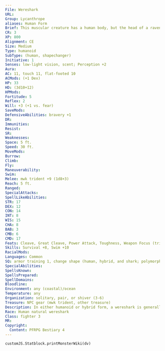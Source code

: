 ```yaml
---
File: Wereshark
URL: 
Group: Lycanthrope
aliases: Human Form
Brief: This muscular creature has a human body, but the head of a ravenous shark, complete with jet-black eyes and razorlike teeth.
CR: 3
XP: 800
Alignment: CE
Size: Medium
Type: humanoid
SubType: (human, shapechanger)
Initiative: 1
Senses: low-light vision, scent; Perception +2
Aura: 
AC: 11, touch 11, flat-footed 10
ACMods: (+1 Dex)
HP: 33
HD: (3d10+12)
HPMods: 
Fortitude: 5
Reflex: 2
Will: +3 (+1 vs. fear)
SaveMods: 
DefensiveAbilities: bravery +1
DR: 
Immunities: 
Resist: 
SR: 
Weaknesses: 
Space: 5 ft.
Speed: 30 ft.
MoveMods: 
Burrow: 
Climb: 
Fly: 
Maneuverability: 
Swim: 
Melee: mwk trident +9 (1d8+3)
Reach: 5 ft.
Ranged: 
SpecialAttacks: 
SpellLikeAbilities: 
STR: 17
DEX: 12
CON: 14
INT: 8
WIS: 15
CHA: 8
BAB: 3
CMB: 6
CMD: 17
Feats: Cleave, Great Cleave, Power Attack, Toughness, Weapon Focus (trident)
Skills: Survival +8, Swim +10
RacialMods: 
Languages: Common
SQ: armor training 1, change shape (human, hybrid, and shark; polymorph), lycanthropic empathy (sharks and dire sharks)
SpecialAbilities: 
SpellsKnown: 
SpellsPrepared: 
SpellDomains: 
Bloodline: 
Environment: any (coastal)/ocean
Temperature: any
Organization: solitary, pair, or shiver (3-6)
Treasure: NPC gear (mwk trident, other treasure)
Description: In either humanoid or hybrid form, a wereshark is generally burly, has a mouth full of unusually large teeth, and typically has a personality that is both crude and bullying. They're bloodthirsty and are very easy to anger. They will jump into fights they have no stake in just to snap bones and draw blood. Weresharks prefer life at sea or in port settlements commonly frequented by seagoing merchants and pirates. They can be found leading pirate gangs or loitering at seaside taverns accompanied by crowds of toadies. Since they get into fights so often, they try to stick close to the sea so they can escape into the water if they bite off more than they can chew. The other members of a wereshark's crew learn quickly that the boss is bound to skip out without much notice once a bigger fish comes along.
Race: Human natural wereshark
Class: fighter 3
MR: 
Copyright:
  Content: PFRPG Bestiary 4
---
```

```dataviewjs
customJS.Statblock.printMonsterWiki(dv)
```
